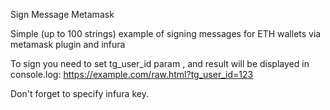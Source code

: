 Sign Message Metamask

Simple (up to 100 strings) example of signing messages for ETH wallets via metamask plugin and infura

To sign you need to set tg_user_id param , and result will be displayed in console.log: https://example.com/raw.html?tg_user_id=123

Don't forget to specify infura key.